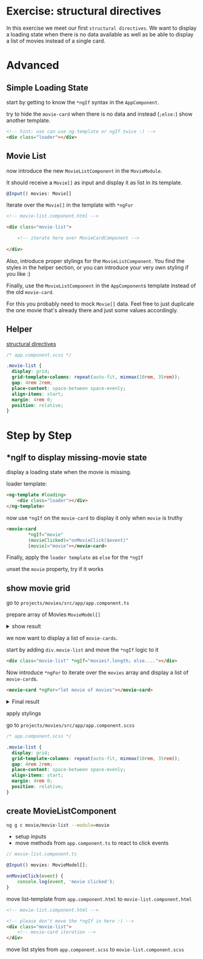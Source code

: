 # Exercise: structural directives

In this exercise we meet our first `structural directives`.
We want to display a loading state when there is no data available as well as be able to
display a list of movies instead of a single card.

# Advanced

## Simple Loading State

start by getting to know the `*ngIf` syntax in the `AppComponent`.

try to hide the `movie-card` when there is no data and instead (`;else:`) show another template.

```html
<!-- hint: use can use ng-template or ngIf twice :) -->
<div class="loader"></div>
```

## Movie List

now introduce the new `MovieListComponent` in the `MovieModule`.

It should receive a `Movie[]` as input and display it as list in its template.

```ts
@Input() movies: Movie[]
```

Iterate over the `Movie[]` in the template with `*ngFor`

```html
<!-- movie-list.component.html -->

<div class="movie-list">

    <!-- iterate here over MovieCardComponent -->
    
</div>
```

Also, introduce proper stylings for the `MovieListComponent`. You find the styles in the helper section, or you 
can introduce your very own styling if you like :)


Finally, use the `MovieListComponent` in the `AppComponent`s template instead of the old `movie-card`.

For this you probably need to mock `Movie[]` data. Feel free to just duplicate the one movie that's already there
and just some values accordingly.

## Helper

[structural directives](https://angular.io/guide/structural-directives#structural-directive-shorthand)

```scss
/* app.component.scss */

.movie-list {
  display: grid;
  grid-template-columns: repeat(auto-fit, minmax(10rem, 35rem));
  gap: 4rem 2rem;
  place-content: space-between space-evenly;
  align-items: start;
  margin: 4rem 0;
  position: relative;
}

```

# Step by Step

## *ngIf to display missing-movie state

display a loading state when the movie is missing.

loader template:

```html
<ng-template #loading>
    <div class="loader"></div>
</ng-template>
```

now use `*ngIf` on the `movie-card` to display it only when `movie` is truthy

```html
<movie-card
        *ngIf="movie"
        (movieClicked)="onMovieClick($event)"
        [movie]="movie"></movie-card>
```

Finally, apply the `loader template` as `else` for the `*ngIf`

unset the `movie` property, try if it works

## show movie grid

go to `projects/movies/src/app/app.component.ts`

prepare array of Movies `MovieModel[]`

<details>
    <summary>show result</summary>

```ts
// app.component.ts

movies: MovieModel[] = [
    {
        title: 'Turning Red',
        poster_path: '/qsdjk9oAKSQMWs0Vt5Pyfh6O4GZ.jpg',
        vote_average: 5
    } // duplicate if you like :)
]

```

</details>

we now want to display a list of `movie-cards`.

start by adding `div.movie-list` and move the `*ngIf` logic to it

```html
<div class="movie-list" *ngIf="movies?.length; else...."></div>
```

Now introduce `*ngFor` to iterate over the `movies` array and display a list
of `movie-card`s.

```html
<movie-card *ngFor="let movie of movies"></movie-card>
```

<details>
    <summary>Final result</summary>

```html
<!-- app.component.html -->

<div class="movie-list" *ngIf="movies?.length; else: loading">

    <movie-card
            *ngFor="let movie of movies"
            (movieClicked)="onMovieClick($event)"
            [movie]="movie"></movie-card>

</div>
<ng-template #loading>

    <div class="loader"></div>

</ng-template>
```
</details>

apply stylings

go to `projects/movies/src/app/app.component.scss`

```scss
/* app.component.scss */

.movie-list {
  display: grid;
  grid-template-columns: repeat(auto-fit, minmax(10rem, 35rem));
  gap: 4rem 2rem;
  place-content: space-between space-evenly;
  align-items: start;
  margin: 4rem 0;
  position: relative;
}

```

## create MovieListComponent

```bash
ng g c movie/movie-list --module=movie
```

* setup inputs
* move methods from `app.component.ts` to react to click events

```ts
// movie-list.component.ts

@Input() movies: MovieModel[];

onMovieClick(event) {
    console.log(event, 'movie clicked');
}
```


move list-template from `app.component.html` to `movie-list.component.html`

```html
<!-- movie-list.component.html -->

<!-- please don't move the *ngIf in here :) -->
<div class="movie-list">
    <!-- movie-card iteration -->
</div>

```

move list styles from `app.component.scss` to `movie-list.component.scss`


